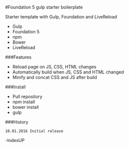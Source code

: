 #Foundation 5 gulp starter boilerplate

Starter template with Gulp, Foundation and LiveReload

- Gulp
- Foundation 5
- npm
- Bower
- LiveReload

###Features

- Reload page on JS, CSS, HTML changes
- Automatically build when JS, CSS and HTML changed
- Minify and concat CSS and JS after build

###Install
- Pull repository
- npm install
- bower install
- gulp

###History
```
10.01.2016 Initial release
```



-IndexUP
